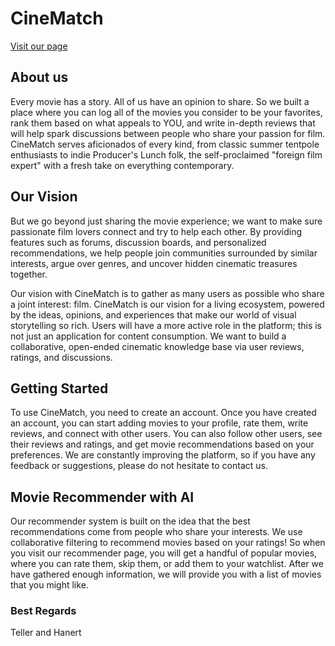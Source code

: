 # CineMatch

[Visit our page](https://andersteller.dk)

## About us

Every movie has a story. All of us have an opinion to share. So we built a place where you can log all of the movies you consider to be your favorites, rank them based on what appeals to YOU, and write in-depth reviews that will help spark discussions between people who share your passion for film. CineMatch serves aficionados of every kind, from classic summer tentpole enthusiasts to indie Producer's Lunch folk, the self-proclaimed "foreign film expert" with a fresh take on everything contemporary.

## Our Vision

But we go beyond just sharing the movie experience; we want to make sure passionate film lovers connect and try to help each other. By providing features such as forums, discussion boards, and personalized recommendations, we help people join communities surrounded by similar interests, argue over genres, and uncover hidden cinematic treasures together.

Our vision with CineMatch is to gather as many users as possible who share a joint interest: film. CineMatch is our vision for a living ecosystem, powered by the ideas, opinions, and experiences that make our world of visual storytelling so rich. Users will have a more active role in the platform; this is not just an application for content consumption. We want to build a collaborative, open-ended cinematic knowledge base via user reviews, ratings, and discussions.

## Getting Started

To use CineMatch, you need to create an account. Once you have created an account, you can start adding movies to your profile, rate them, write reviews, and connect with other users. You can also follow other users, see their reviews and ratings, and get movie recommendations based on your preferences. We are constantly improving the platform, so if you have any feedback or suggestions, please do not hesitate to contact us.

## Movie Recommender with AI
Our recommender system is built on the idea that the best recommendations come from people who share your interests. We use collaborative filtering to recommend movies based on your ratings! So when you visit our recommender page, you will get a handful of popular movies, where you can rate them, skip them, or add them to your watchlist. After we have gathered enough information, we will provide you with a list of movies that you might like.

### Best Regards

Teller and Hanert